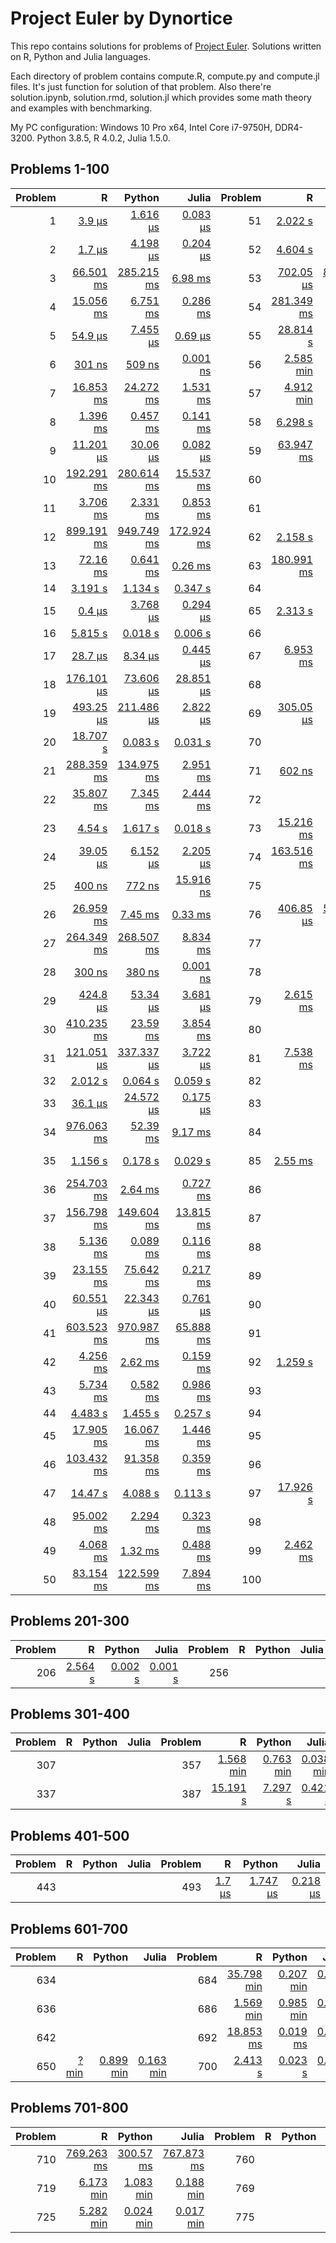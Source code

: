 # Project Euler by Dynortice

This repo contains solutions for problems of [Project Euler](https://projecteuler.net/).
Solutions written on R, Python and Julia languages.

Each directory of problem contains compute.R, compute.py and compute.jl files. It's just function for solution of that problem. Also there're solution.ipynb, solution.rmd, solution.jl which provides some math theory and examples with benchmarking.

My PC configuration: Windows 10 Pro x64, Intel Core i7-9750H, DDR4-3200. Python 3.8.5, R 4.0.2, Julia 1.5.0.

## Problems 1-100
Problem | R | Python | Julia | Problem | R | Python | Julia
-: | -: | -: | -: | -: | -: | -: | -:
1 | [3.9 µs](https://github.com/Dynortice/Project-Euler/blob/master/problems/0001/solution.rmd) | [1.616 µs](https://github.com/Dynortice/Project-Euler/blob/master/problems/0001/solution.ipynb) | [0.083 µs](https://github.com/Dynortice/Project-Euler/blob/master/problems/0001/solution.jl) | 51 | [2.022 s](https://github.com/Dynortice/Project-Euler/blob/master/problems/0051/solution.rmd) | [0.904 s](https://github.com/Dynortice/Project-Euler/blob/master/problems/0051/solution.ipynb) | [0.692 s](https://github.com/Dynortice/Project-Euler/blob/master/problems/0051/solution.jl)
2 | [1.7 µs](https://github.com/Dynortice/Project-Euler/blob/master/problems/0002/solution.rmd) | [4.198 µs](https://github.com/Dynortice/Project-Euler/blob/master/problems/0002/solution.ipynb) | [0.204 µs](https://github.com/Dynortice/Project-Euler/blob/master/problems/0002/solution.jl) | 52 | [4.604 s](https://github.com/Dynortice/Project-Euler/blob/master/problems/0052/solution.rmd) | [0.063 s](https://github.com/Dynortice/Project-Euler/blob/master/problems/0052/solution.ipynb) | [0.018 s](https://github.com/Dynortice/Project-Euler/blob/master/problems/0052/solution.jl)
3 | [66.501 ms](https://github.com/Dynortice/Project-Euler/blob/master/problems/0003/solution.rmd) | [285.215 ms](https://github.com/Dynortice/Project-Euler/blob/master/problems/0003/solution.ipynb) | [6.98 ms](https://github.com/Dynortice/Project-Euler/blob/master/problems/0003/solution.jl) | 53 | [702.05 µs](https://github.com/Dynortice/Project-Euler/blob/master/problems/0053/solution.rmd) | [899.229 µs](https://github.com/Dynortice/Project-Euler/blob/master/problems/0053/solution.ipynb) | [129.7 µs](https://github.com/Dynortice/Project-Euler/blob/master/problems/0053/solution.jl)
4 | [15.056 ms](https://github.com/Dynortice/Project-Euler/blob/master/problems/0004/solution.rmd) | [6.751 ms](https://github.com/Dynortice/Project-Euler/blob/master/problems/0004/solution.ipynb) | [0.286 ms](https://github.com/Dynortice/Project-Euler/blob/master/problems/0004/solution.jl) | 54 | [281.349 ms](https://github.com/Dynortice/Project-Euler/blob/master/problems/0054/solution.rmd) | [10.864 ms](https://github.com/Dynortice/Project-Euler/blob/master/problems/0054/solution.ipynb) | [5.495 ms](https://github.com/Dynortice/Project-Euler/blob/master/problems/0054/solution.jl)
5 | [54.9 µs](https://github.com/Dynortice/Project-Euler/blob/master/problems/0005/solution.rmd) | [7.455 µs](https://github.com/Dynortice/Project-Euler/blob/master/problems/0005/solution.ipynb) | [0.69 µs](https://github.com/Dynortice/Project-Euler/blob/master/problems/0005/solution.jl) | 55 | [28.814 s](https://github.com/Dynortice/Project-Euler/blob/master/problems/0055/solution.rmd) | [0.202 s](https://github.com/Dynortice/Project-Euler/blob/master/problems/0055/solution.ipynb) | [0.049 s](https://github.com/Dynortice/Project-Euler/blob/master/problems/0055/solution.jl) 
6 | [301 ns](https://github.com/Dynortice/Project-Euler/blob/master/problems/0006/solution.rmd) | [509 ns](https://github.com/Dynortice/Project-Euler/blob/master/problems/0006/solution.ipynb) | [0.001 ns](https://github.com/Dynortice/Project-Euler/blob/master/problems/0006/solution.jl) | 56 | [2.585 min](https://github.com/Dynortice/Project-Euler/blob/master/problems/0056/solution.rmd) | [0.012 min](https://github.com/Dynortice/Project-Euler/blob/master/problems/0056/solution.ipynb) | [0.004 min](https://github.com/Dynortice/Project-Euler/blob/master/problems/0056/solution.jl)
7 | [16.853 ms](https://github.com/Dynortice/Project-Euler/blob/master/problems/0007/solution.rmd) | [24.272 ms](https://github.com/Dynortice/Project-Euler/blob/master/problems/0007/solution.ipynb) | [1.531 ms](https://github.com/Dynortice/Project-Euler/blob/master/problems/0007/solution.jl) | 57 | [4.912 min](https://github.com/Dynortice/Project-Euler/blob/master/problems/0057/solution.rmd) | [0.097 min](https://github.com/Dynortice/Project-Euler/blob/master/problems/0057/solution.ipynb) | [0.004 min](https://github.com/Dynortice/Project-Euler/blob/master/problems/0057/solution.jl)
8 | [1.396 ms](https://github.com/Dynortice/Project-Euler/blob/master/problems/0008/solution.rmd) | [0.457 ms](https://github.com/Dynortice/Project-Euler/blob/master/problems/0008/solution.ipynb) | [0.141 ms](https://github.com/Dynortice/Project-Euler/blob/master/problems/0008/solution.jl) | 58 | [6.298 s](https://github.com/Dynortice/Project-Euler/blob/master/problems/0058/solution.rmd) | [2.927 s](https://github.com/Dynortice/Project-Euler/blob/master/problems/0058/solution.ipynb) | [0.045 s](https://github.com/Dynortice/Project-Euler/blob/master/problems/0058/solution.jl)
9 | [11.201 µs](https://github.com/Dynortice/Project-Euler/blob/master/problems/0009/solution.rmd) | [30.06 µs](https://github.com/Dynortice/Project-Euler/blob/master/problems/0009/solution.ipynb) | [0.082 µs](https://github.com/Dynortice/Project-Euler/blob/master/problems/0009/solution.jl) | 59 | [63.947 ms](https://github.com/Dynortice/Project-Euler/blob/master/problems/0059/solution.rmd) | [4.143 ms](https://github.com/Dynortice/Project-Euler/blob/master/problems/0059/solution.ipynb) | [4.702 ms](https://github.com/Dynortice/Project-Euler/blob/master/problems/0059/solution.jl)
10 | [192.291 ms](https://github.com/Dynortice/Project-Euler/blob/master/problems/0010/solution.rmd) | [280.614 ms](https://github.com/Dynortice/Project-Euler/blob/master/problems/0010/solution.ipynb) | [15.537 ms](https://github.com/Dynortice/Project-Euler/blob/master/problems/0010/solution.jl) | 60 | [](https://github.com/Dynortice/Project-Euler/blob/master/problems/0060/solution.rmd) | [](https://github.com/Dynortice/Project-Euler/blob/master/problems/0060/solution.ipynb) | [](https://github.com/Dynortice/Project-Euler/blob/master/problems/0060/solution.jl)
11 | [3.706 ms](https://github.com/Dynortice/Project-Euler/blob/master/problems/0011/solution.rmd) | [2.331 ms](https://github.com/Dynortice/Project-Euler/blob/master/problems/0011/solution.ipynb) | [0.853 ms](https://github.com/Dynortice/Project-Euler/blob/master/problems/0011/solution.jl) | 61 | [](https://github.com/Dynortice/Project-Euler/blob/master/problems/0061/solution.rmd) | [](https://github.com/Dynortice/Project-Euler/blob/master/problems/0061/solution.ipynb) | [](https://github.com/Dynortice/Project-Euler/blob/master/problems/0061/solution.jl)
12 | [899.191 ms](https://github.com/Dynortice/Project-Euler/blob/master/problems/0012/solution.rmd) | [949.749 ms](https://github.com/Dynortice/Project-Euler/blob/master/problems/0012/solution.ipynb) | [172.924 ms](https://github.com/Dynortice/Project-Euler/blob/master/problems/0012/solution.jl) | 62 | [2.158 s](https://github.com/Dynortice/Project-Euler/blob/master/problems/0062/solution.rmd) | [0.013 s](https://github.com/Dynortice/Project-Euler/blob/master/problems/0062/solution.ipynb) | [0.017 s](https://github.com/Dynortice/Project-Euler/blob/master/problems/0062/solution.jl)
13 | [72.16 ms](https://github.com/Dynortice/Project-Euler/blob/master/problems/0013/solution.rmd) | [0.641 ms](https://github.com/Dynortice/Project-Euler/blob/master/problems/0013/solution.ipynb) | [0.26 ms](https://github.com/Dynortice/Project-Euler/blob/master/problems/0013/solution.jl) | 63 | [180.991 ms](https://github.com/Dynortice/Project-Euler/blob/master/problems/0063/solution.rmd) | [1.435 ms](https://github.com/Dynortice/Project-Euler/blob/master/problems/0063/solution.ipynb) | [0.567 ms](https://github.com/Dynortice/Project-Euler/blob/master/problems/0063/solution.jl)
14 | [3.191 s](https://github.com/Dynortice/Project-Euler/blob/master/problems/0014/solution.rmd) | [1.134 s](https://github.com/Dynortice/Project-Euler/blob/master/problems/0014/solution.ipynb) | [0.347 s](https://github.com/Dynortice/Project-Euler/blob/master/problems/0014/solution.jl) | 64 | [](https://github.com/Dynortice/Project-Euler/blob/master/problems/0064/solution.rmd) | [](https://github.com/Dynortice/Project-Euler/blob/master/problems/0064/solution.ipynb) | [](https://github.com/Dynortice/Project-Euler/blob/master/problems/0064/solution.jl)
15 | [0.4 µs](https://github.com/Dynortice/Project-Euler/blob/master/problems/0015/solution.rmd) | [3.768 µs](https://github.com/Dynortice/Project-Euler/blob/master/problems/0015/solution.ipynb) | [0.294 µs](https://github.com/Dynortice/Project-Euler/blob/master/problems/0015/solution.jl) | 65 | [2.313 s](https://github.com/Dynortice/Project-Euler/blob/master/problems/0065/solution.rmd) | [0.008 s](https://github.com/Dynortice/Project-Euler/blob/master/problems/0065/solution.ipynb) | [0.002 s](https://github.com/Dynortice/Project-Euler/blob/master/problems/0065/solution.jl)
16 | [5.815 s](https://github.com/Dynortice/Project-Euler/blob/master/problems/0016/solution.rmd) | [0.018 s](https://github.com/Dynortice/Project-Euler/blob/master/problems/0016/solution.ipynb) | [0.006 s](https://github.com/Dynortice/Project-Euler/blob/master/problems/0016/solution.jl) | 66 | [](https://github.com/Dynortice/Project-Euler/blob/master/problems/0066/solution.rmd) | [](https://github.com/Dynortice/Project-Euler/blob/master/problems/0066/solution.ipynb) | [](https://github.com/Dynortice/Project-Euler/blob/master/problems/0066/solution.jl)
17 | [28.7 µs](https://github.com/Dynortice/Project-Euler/blob/master/problems/0017/solution.rmd) | [8.34 µs](https://github.com/Dynortice/Project-Euler/blob/master/problems/0017/solution.ipynb) | [0.445 µs](https://github.com/Dynortice/Project-Euler/blob/master/problems/0017/solution.jl) | 67 | [6.953 ms](https://github.com/Dynortice/Project-Euler/blob/master/problems/0067/solution.rmd) | [2.687 ms](https://github.com/Dynortice/Project-Euler/blob/master/problems/0067/solution.ipynb) | [1.355 ms](https://github.com/Dynortice/Project-Euler/blob/master/problems/0067/solution.jl)
18 | [176.101 µs](https://github.com/Dynortice/Project-Euler/blob/master/problems/0018/solution.rmd) | [73.606 µs](https://github.com/Dynortice/Project-Euler/blob/master/problems/0018/solution.ipynb) | [28.851 µs](https://github.com/Dynortice/Project-Euler/blob/master/problems/0018/solution.jl) | 68 | [](https://github.com/Dynortice/Project-Euler/blob/master/problems/0068/solution.rmd) | [](https://github.com/Dynortice/Project-Euler/blob/master/problems/0068/solution.ipynb) | [](https://github.com/Dynortice/Project-Euler/blob/master/problems/0068/solution.jl)
19 | [493.25 µs](https://github.com/Dynortice/Project-Euler/blob/master/problems/0019/solution.rmd) | [211.486 µs](https://github.com/Dynortice/Project-Euler/blob/master/problems/0019/solution.ipynb) | [2.822 µs](https://github.com/Dynortice/Project-Euler/blob/master/problems/0019/solution.jl) | 69 | [305.05 µs](https://github.com/Dynortice/Project-Euler/blob/master/problems/0069/solution.rmd) | [75.899 µs](https://github.com/Dynortice/Project-Euler/blob/master/problems/0069/solution.ipynb) | [8.06 µs](https://github.com/Dynortice/Project-Euler/blob/master/problems/0069/solution.jl)
20 | [18.707 s](https://github.com/Dynortice/Project-Euler/blob/master/problems/0020/solution.rmd) | [0.083 s](https://github.com/Dynortice/Project-Euler/blob/master/problems/0020/solution.ipynb) | [0.031 s](https://github.com/Dynortice/Project-Euler/blob/master/problems/0020/solution.jl) | 70 | [](https://github.com/Dynortice/Project-Euler/blob/master/problems/0070/solution.rmd) | [](https://github.com/Dynortice/Project-Euler/blob/master/problems/0070/solution.ipynb) | [](https://github.com/Dynortice/Project-Euler/blob/master/problems/0070/solution.jl)
21 | [288.359 ms](https://github.com/Dynortice/Project-Euler/blob/master/problems/0021/solution.rmd) | [134.975 ms](https://github.com/Dynortice/Project-Euler/blob/master/problems/0021/solution.ipynb) | [2.951 ms](https://github.com/Dynortice/Project-Euler/blob/master/problems/0021/solution.jl) | 71 | [602 ns](https://github.com/Dynortice/Project-Euler/blob/master/problems/0071/solution.rmd) | [158 ns](https://github.com/Dynortice/Project-Euler/blob/master/problems/0071/solution.ipynb) | [0.001 ns](https://github.com/Dynortice/Project-Euler/blob/master/problems/0071/solution.jl)
22 | [35.807 ms](https://github.com/Dynortice/Project-Euler/blob/master/problems/0022/solution.rmd) | [7.345 ms](https://github.com/Dynortice/Project-Euler/blob/master/problems/0022/solution.ipynb) | [2.444 ms](https://github.com/Dynortice/Project-Euler/blob/master/problems/0022/solution.jl) | 72 | [](https://github.com/Dynortice/Project-Euler/blob/master/problems/0072/solution.rmd) | [](https://github.com/Dynortice/Project-Euler/blob/master/problems/0072/solution.ipynb) | [](https://github.com/Dynortice/Project-Euler/blob/master/problems/0072/solution.jl)
23 | [4.54 s](https://github.com/Dynortice/Project-Euler/blob/master/problems/0023/solution.rmd) | [1.617 s](https://github.com/Dynortice/Project-Euler/blob/master/problems/0023/solution.ipynb) | [0.018 s](https://github.com/Dynortice/Project-Euler/blob/master/problems/0023/solution.jl) | 73 | [15.216 ms](https://github.com/Dynortice/Project-Euler/blob/master/problems/0073/solution.rmd) | [13.586 ms](https://github.com/Dynortice/Project-Euler/blob/master/problems/0073/solution.ipynb) | [0.132 ms](https://github.com/Dynortice/Project-Euler/blob/master/problems/0073/solution.jl)
24 | [39.05 µs](https://github.com/Dynortice/Project-Euler/blob/master/problems/0024/solution.rmd) | [6.152 µs](https://github.com/Dynortice/Project-Euler/blob/master/problems/0024/solution.ipynb) | [2.205 µs](https://github.com/Dynortice/Project-Euler/blob/master/problems/0024/solution.jl) | 74 | [163.516 ms](https://github.com/Dynortice/Project-Euler/blob/master/problems/0074/solution.rmd) | [29.806 ms](https://github.com/Dynortice/Project-Euler/blob/master/problems/0074/solution.ipynb) | [26.954 ms](https://github.com/Dynortice/Project-Euler/blob/master/problems/0074/solution.jl)
25 | [400 ns](https://github.com/Dynortice/Project-Euler/blob/master/problems/0025/solution.rmd) | [772 ns](https://github.com/Dynortice/Project-Euler/blob/master/problems/0025/solution.ipynb) | [15.916 ns](https://github.com/Dynortice/Project-Euler/blob/master/problems/0025/solution.jl) | 75 | [](https://github.com/Dynortice/Project-Euler/blob/master/problems/0075/solution.rmd) | [](https://github.com/Dynortice/Project-Euler/blob/master/problems/0075/solution.ipynb) | [](https://github.com/Dynortice/Project-Euler/blob/master/problems/0075/solution.jl)
26 | [26.959 ms](https://github.com/Dynortice/Project-Euler/blob/master/problems/0026/solution.rmd) | [7.45 ms](https://github.com/Dynortice/Project-Euler/blob/master/problems/0026/solution.ipynb) | [0.33 ms](https://github.com/Dynortice/Project-Euler/blob/master/problems/0026/solution.jl) | 76 | [406.85 µs](https://github.com/Dynortice/Project-Euler/blob/master/problems/0076/solution.rmd) | [512.965 µs](https://github.com/Dynortice/Project-Euler/blob/master/problems/0076/solution.ipynb) | [8.3 µs](https://github.com/Dynortice/Project-Euler/blob/master/problems/0076/solution.jl)
27 | [264.349 ms](https://github.com/Dynortice/Project-Euler/blob/master/problems/0027/solution.rmd) | [268.507 ms](https://github.com/Dynortice/Project-Euler/blob/master/problems/0027/solution.ipynb) | [8.834 ms](https://github.com/Dynortice/Project-Euler/blob/master/problems/0027/solution.jl) | 77 | [](https://github.com/Dynortice/Project-Euler/blob/master/problems/0077/solution.rmd) | [](https://github.com/Dynortice/Project-Euler/blob/master/problems/0077/solution.ipynb) | [](https://github.com/Dynortice/Project-Euler/blob/master/problems/0077/solution.jl)
28 | [300 ns](https://github.com/Dynortice/Project-Euler/blob/master/problems/0028/solution.rmd) | [380 ns](https://github.com/Dynortice/Project-Euler/blob/master/problems/0028/solution.ipynb) | [0.001 ns](https://github.com/Dynortice/Project-Euler/blob/master/problems/0028/solution.jl) | 78 | [](https://github.com/Dynortice/Project-Euler/blob/master/problems/0078/solution.rmd) | [](https://github.com/Dynortice/Project-Euler/blob/master/problems/0078/solution.ipynb) | [](https://github.com/Dynortice/Project-Euler/blob/master/problems/0078/solution.jl)
29 | [424.8 µs](https://github.com/Dynortice/Project-Euler/blob/master/problems/0029/solution.rmd) | [53.34 µs](https://github.com/Dynortice/Project-Euler/blob/master/problems/0029/solution.ipynb) | [3.681 µs](https://github.com/Dynortice/Project-Euler/blob/master/problems/0029/solution.jl) | 79 | [2.615 ms](https://github.com/Dynortice/Project-Euler/blob/master/problems/0079/solution.rmd) | [0.049 ms](https://github.com/Dynortice/Project-Euler/blob/master/problems/0079/solution.ipynb) | [0.359 ms](https://github.com/Dynortice/Project-Euler/blob/master/problems/0079/solution.jl)
30 | [410.235 ms](https://github.com/Dynortice/Project-Euler/blob/master/problems/0030/solution.rmd) | [23.59 ms](https://github.com/Dynortice/Project-Euler/blob/master/problems/0030/solution.ipynb) | [3.854 ms](https://github.com/Dynortice/Project-Euler/blob/master/problems/0030/solution.jl) | 80 | [](https://github.com/Dynortice/Project-Euler/blob/master/problems/0080/solution.rmd) | [](https://github.com/Dynortice/Project-Euler/blob/master/problems/0080/solution.ipynb) | [](https://github.com/Dynortice/Project-Euler/blob/master/problems/0080/solution.jl)
31 | [121.051 µs](https://github.com/Dynortice/Project-Euler/blob/master/problems/0031/solution.rmd) | [337.337 µs](https://github.com/Dynortice/Project-Euler/blob/master/problems/0031/solution.ipynb) | [3.722 µs](https://github.com/Dynortice/Project-Euler/blob/master/problems/0031/solution.jl) | 81 | [7.538 ms](https://github.com/Dynortice/Project-Euler/blob/master/problems/0081/solution.rmd) | [3.57 ms](https://github.com/Dynortice/Project-Euler/blob/master/problems/0081/solution.ipynb) | [1.858 ms](https://github.com/Dynortice/Project-Euler/blob/master/problems/0081/solution.jl)
32 | [2.012 s](https://github.com/Dynortice/Project-Euler/blob/master/problems/0032/solution.rmd) | [0.064 s](https://github.com/Dynortice/Project-Euler/blob/master/problems/0032/solution.ipynb) | [0.059 s](https://github.com/Dynortice/Project-Euler/blob/master/problems/0032/solution.jl) | 82 | [](https://github.com/Dynortice/Project-Euler/blob/master/problems/0082/solution.rmd) | [](https://github.com/Dynortice/Project-Euler/blob/master/problems/0082/solution.ipynb) | [](https://github.com/Dynortice/Project-Euler/blob/master/problems/0082/solution.jl)
33 | [36.1 µs](https://github.com/Dynortice/Project-Euler/blob/master/problems/0033/solution.rmd) | [24.572 µs](https://github.com/Dynortice/Project-Euler/blob/master/problems/0033/solution.ipynb) | [0.175 µs](https://github.com/Dynortice/Project-Euler/blob/master/problems/0033/solution.jl) | 83 | [](https://github.com/Dynortice/Project-Euler/blob/master/problems/0083/solution.rmd) | [](https://github.com/Dynortice/Project-Euler/blob/master/problems/0083/solution.ipynb) | [](https://github.com/Dynortice/Project-Euler/blob/master/problems/0083/solution.jl)
34 | [976.063 ms](https://github.com/Dynortice/Project-Euler/blob/master/problems/0034/solution.rmd) | [52.39 ms](https://github.com/Dynortice/Project-Euler/blob/master/problems/0034/solution.ipynb) | [9.17 ms](https://github.com/Dynortice/Project-Euler/blob/master/problems/0034/solution.jl) | 84 | [](https://github.com/Dynortice/Project-Euler/blob/master/problems/0084/solution.rmd) | [](https://github.com/Dynortice/Project-Euler/blob/master/problems/0084/solution.ipynb) | [](https://github.com/Dynortice/Project-Euler/blob/master/problems/0084/solution.jl)
35 | [1.156 s](https://github.com/Dynortice/Project-Euler/blob/master/problems/0035/solution.rmd) | [0.178 s](https://github.com/Dynortice/Project-Euler/blob/master/problems/0035/solution.ipynb) | [0.029 s](https://github.com/Dynortice/Project-Euler/blob/master/problems/0035/solution.jl) | 85 | [2.55 ms](https://github.com/Dynortice/Project-Euler/blob/master/problems/0085/solution.rmd) | [2.151 ms](https://github.com/Dynortice/Project-Euler/blob/master/problems/0085/solution.ipynb) | [0.021 ms](https://github.com/Dynortice/Project-Euler/blob/master/problems/0085/solution.jl)
36 | [254.703 ms](https://github.com/Dynortice/Project-Euler/blob/master/problems/0036/solution.rmd) | [2.64 ms](https://github.com/Dynortice/Project-Euler/blob/master/problems/0036/solution.ipynb) | [0.727 ms](https://github.com/Dynortice/Project-Euler/blob/master/problems/0036/solution.jl) | 86 | [](https://github.com/Dynortice/Project-Euler/blob/master/problems/0086/solution.rmd) | [](https://github.com/Dynortice/Project-Euler/blob/master/problems/0086/solution.ipynb) | [](https://github.com/Dynortice/Project-Euler/blob/master/problems/0086/solution.jl)
37 | [156.798 ms](https://github.com/Dynortice/Project-Euler/blob/master/problems/0037/solution.rmd) | [149.604 ms](https://github.com/Dynortice/Project-Euler/blob/master/problems/0037/solution.ipynb) | [13.815 ms](https://github.com/Dynortice/Project-Euler/blob/master/problems/0037/solution.jl) | 87 | [](https://github.com/Dynortice/Project-Euler/blob/master/problems/0087/solution.rmd) | [](https://github.com/Dynortice/Project-Euler/blob/master/problems/0087/solution.ipynb) | [](https://github.com/Dynortice/Project-Euler/blob/master/problems/0087/solution.jl)
38 | [5.136 ms](https://github.com/Dynortice/Project-Euler/blob/master/problems/0038/solution.rmd) | [0.089 ms](https://github.com/Dynortice/Project-Euler/blob/master/problems/0038/solution.ipynb) | [0.116 ms](https://github.com/Dynortice/Project-Euler/blob/master/problems/0038/solution.jl) | 88 | [](https://github.com/Dynortice/Project-Euler/blob/master/problems/0088/solution.rmd) | [](https://github.com/Dynortice/Project-Euler/blob/master/problems/0088/solution.ipynb) | [](https://github.com/Dynortice/Project-Euler/blob/master/problems/0088/solution.jl)
39 | [23.155 ms](https://github.com/Dynortice/Project-Euler/blob/master/problems/0039/solution.rmd) | [75.642 ms](https://github.com/Dynortice/Project-Euler/blob/master/problems/0039/solution.ipynb) | [0.217 ms](https://github.com/Dynortice/Project-Euler/blob/master/problems/0039/solution.jl) | 89 | [](https://github.com/Dynortice/Project-Euler/blob/master/problems/0089/solution.rmd) | [](https://github.com/Dynortice/Project-Euler/blob/master/problems/0089/solution.ipynb) | [](https://github.com/Dynortice/Project-Euler/blob/master/problems/0089/solution.jl)
40 | [60.551 µs](https://github.com/Dynortice/Project-Euler/blob/master/problems/0040/solution.rmd) | [22.343 µs](https://github.com/Dynortice/Project-Euler/blob/master/problems/0040/solution.ipynb) | [0.761 µs](https://github.com/Dynortice/Project-Euler/blob/master/problems/0040/solution.jl) | 90 | [](https://github.com/Dynortice/Project-Euler/blob/master/problems/0090/solution.rmd) | [](https://github.com/Dynortice/Project-Euler/blob/master/problems/0090/solution.ipynb) | [](https://github.com/Dynortice/Project-Euler/blob/master/problems/0090/solution.jl)
41 | [603.523 ms](https://github.com/Dynortice/Project-Euler/blob/master/problems/0041/solution.rmd) | [970.987 ms](https://github.com/Dynortice/Project-Euler/blob/master/problems/0041/solution.ipynb) | [65.888 ms](https://github.com/Dynortice/Project-Euler/blob/master/problems/0041/solution.jl) | 91 | [](https://github.com/Dynortice/Project-Euler/blob/master/problems/0091/solution.rmd) | [](https://github.com/Dynortice/Project-Euler/blob/master/problems/0091/solution.ipynb) | [](https://github.com/Dynortice/Project-Euler/blob/master/problems/0091/solution.jl) 
42 | [4.256 ms](https://github.com/Dynortice/Project-Euler/blob/master/problems/0042/solution.rmd) | [2.62 ms](https://github.com/Dynortice/Project-Euler/blob/master/problems/0042/solution.ipynb) | [0.159 ms](https://github.com/Dynortice/Project-Euler/blob/master/problems/0042/solution.jl) | 92 | [1.259 s](https://github.com/Dynortice/Project-Euler/blob/master/problems/0092/solution.rmd) | [0.133 s](https://github.com/Dynortice/Project-Euler/blob/master/problems/0092/solution.ipynb) | [0.346 s](https://github.com/Dynortice/Project-Euler/blob/master/problems/0092/solution.jl)
43 | [5.734 ms](https://github.com/Dynortice/Project-Euler/blob/master/problems/0043/solution.rmd) | [0.582 ms](https://github.com/Dynortice/Project-Euler/blob/master/problems/0043/solution.ipynb) | [0.986 ms](https://github.com/Dynortice/Project-Euler/blob/master/problems/0043/solution.jl) | 93 | [](https://github.com/Dynortice/Project-Euler/blob/master/problems/0093/solution.rmd) | [](https://github.com/Dynortice/Project-Euler/blob/master/problems/0093/solution.ipynb) | [](https://github.com/Dynortice/Project-Euler/blob/master/problems/0093/solution.jl)
44 | [4.483 s](https://github.com/Dynortice/Project-Euler/blob/master/problems/0044/solution.rmd) | [1.455 s](https://github.com/Dynortice/Project-Euler/blob/master/problems/0044/solution.ipynb) | [0.257 s](https://github.com/Dynortice/Project-Euler/blob/master/problems/0044/solution.jl) | 94 | [](https://github.com/Dynortice/Project-Euler/blob/master/problems/0094/solution.rmd) | [](https://github.com/Dynortice/Project-Euler/blob/master/problems/0094/solution.ipynb) | [](https://github.com/Dynortice/Project-Euler/blob/master/problems/0094/solution.jl)
45 | [17.905 ms](https://github.com/Dynortice/Project-Euler/blob/master/problems/0045/solution.rmd) | [16.067 ms](https://github.com/Dynortice/Project-Euler/blob/master/problems/0045/solution.ipynb) | [1.446 ms](https://github.com/Dynortice/Project-Euler/blob/master/problems/0045/solution.jl) | 95 | [](https://github.com/Dynortice/Project-Euler/blob/master/problems/0095/solution.rmd) | [](https://github.com/Dynortice/Project-Euler/blob/master/problems/0095/solution.ipynb) | [](https://github.com/Dynortice/Project-Euler/blob/master/problems/0095/solution.jl)
46 | [103.432 ms](https://github.com/Dynortice/Project-Euler/blob/master/problems/0046/solution.rmd) | [91.358 ms](https://github.com/Dynortice/Project-Euler/blob/master/problems/0046/solution.ipynb) | [0.359 ms](https://github.com/Dynortice/Project-Euler/blob/master/problems/0046/solution.jl) | 96 | [](https://github.com/Dynortice/Project-Euler/blob/master/problems/0096/solution.rmd) | [](https://github.com/Dynortice/Project-Euler/blob/master/problems/0096/solution.ipynb) | [](https://github.com/Dynortice/Project-Euler/blob/master/problems/0096/solution.jl)
47 | [14.47 s](https://github.com/Dynortice/Project-Euler/blob/master/problems/0047/solution.rmd) | [4.088 s](https://github.com/Dynortice/Project-Euler/blob/master/problems/0047/solution.ipynb) | [0.113 s](https://github.com/Dynortice/Project-Euler/blob/master/problems/0047/solution.jl) | 97 | [17.926 s](https://github.com/Dynortice/Project-Euler/blob/master/problems/0097/solution.rmd) | [0.105 s](https://github.com/Dynortice/Project-Euler/blob/master/problems/0097/solution.ipynb) | [0.037 s](https://github.com/Dynortice/Project-Euler/blob/master/problems/0097/solution.jl)
48 | [95.002 ms](https://github.com/Dynortice/Project-Euler/blob/master/problems/0048/solution.rmd) | [2.294 ms](https://github.com/Dynortice/Project-Euler/blob/master/problems/0048/solution.ipynb) | [0.323 ms](https://github.com/Dynortice/Project-Euler/blob/master/problems/0048/solution.jl) | 98 | [](https://github.com/Dynortice/Project-Euler/blob/master/problems/0098/solution.rmd) | [](https://github.com/Dynortice/Project-Euler/blob/master/problems/0098/solution.ipynb) | [](https://github.com/Dynortice/Project-Euler/blob/master/problems/0098/solution.jl)
49 | [4.068 ms](https://github.com/Dynortice/Project-Euler/blob/master/problems/0049/solution.rmd) | [1.32 ms](https://github.com/Dynortice/Project-Euler/blob/master/problems/0049/solution.ipynb) | [0.488 ms](https://github.com/Dynortice/Project-Euler/blob/master/problems/0049/solution.jl) | 99 | [2.462 ms](https://github.com/Dynortice/Project-Euler/blob/master/problems/0099/solution.rmd) | [1.484 ms](https://github.com/Dynortice/Project-Euler/blob/master/problems/0099/solution.ipynb) | [0.781 ms](https://github.com/Dynortice/Project-Euler/blob/master/problems/0099/solution.jl)
50 | [83.154 ms](https://github.com/Dynortice/Project-Euler/blob/master/problems/0050/solution.rmd) | [122.599 ms](https://github.com/Dynortice/Project-Euler/blob/master/problems/0050/solution.ipynb) | [7.894 ms](https://github.com/Dynortice/Project-Euler/blob/master/problems/0050/solution.jl) | 100 | [](https://github.com/Dynortice/Project-Euler/blob/master/problems/0100/solution.rmd) | [](https://github.com/Dynortice/Project-Euler/blob/master/problems/0100/solution.ipynb) | [](https://github.com/Dynortice/Project-Euler/blob/master/problems/0100/solution.jl)

## Problems 201-300
Problem | R | Python | Julia | Problem | R | Python | Julia
-: | -: | -: | -: | -: | -: | -: | -:
206 | [2.564 s](https://github.com/Dynortice/Project-Euler/blob/master/problems/0206/solution.rmd) | [0.002 s](https://github.com/Dynortice/Project-Euler/blob/master/problems/0206/solution.ipynb) | [0.001 s](https://github.com/Dynortice/Project-Euler/blob/master/problems/0206/solution.jl) | 256 | [](https://github.com/Dynortice/Project-Euler/blob/master/problems/0256/solution.rmd) | [](https://github.com/Dynortice/Project-Euler/blob/master/problems/0256/solution.ipynb) | [](https://github.com/Dynortice/Project-Euler/blob/master/problems/0256/solution.jl)

## Problems 301-400
Problem | R | Python | Julia | Problem | R | Python | Julia
-: | -: | -: | -: | -: | -: | -: | -:
307 | [](https://github.com/Dynortice/Project-Euler/blob/master/problems/0307/solution.rmd) | [](https://github.com/Dynortice/Project-Euler/blob/master/problems/0307/solution.ipynb) | [](https://github.com/Dynortice/Project-Euler/blob/master/problems/0307/solution.jl) | 357 | [1.568 min](https://github.com/Dynortice/Project-Euler/blob/master/problems/0357/solution.rmd) | [0.763 min](https://github.com/Dynortice/Project-Euler/blob/master/problems/0357/solution.ipynb) | [0.038 min](https://github.com/Dynortice/Project-Euler/blob/master/problems/0357/solution.jl)
337 | [](https://github.com/Dynortice/Project-Euler/blob/master/problems/0337/solution.rmd) | [](https://github.com/Dynortice/Project-Euler/blob/master/problems/0337/solution.ipynb) | [](https://github.com/Dynortice/Project-Euler/blob/master/problems/0337/solution.jl) | 387 | [15.191 s](https://github.com/Dynortice/Project-Euler/blob/master/problems/0387/solution.rmd) | [7.297 s](https://github.com/Dynortice/Project-Euler/blob/master/problems/0387/solution.ipynb) | [0.421 s](https://github.com/Dynortice/Project-Euler/blob/master/problems/0387/solution.jl)

## Problems 401-500
Problem | R | Python | Julia | Problem | R | Python | Julia
-: | -: | -: | -: | -: | -: | -: | -:
443 | [](https://github.com/Dynortice/Project-Euler/blob/master/problems/0443/solution.rmd) | [](https://github.com/Dynortice/Project-Euler/blob/master/problems/0443/solution.ipynb) | [](https://github.com/Dynortice/Project-Euler/blob/master/problems/0443/solution.jl) | 493 | [1.7 µs](https://github.com/Dynortice/Project-Euler/blob/master/problems/0493/solution.rmd) | [1.747 µs](https://github.com/Dynortice/Project-Euler/blob/master/problems/0493/solution.ipynb) | [0.218 µs](https://github.com/Dynortice/Project-Euler/blob/master/problems/0493/solution.jl)

## Problems 601-700
Problem | R | Python | Julia | Problem | R | Python | Julia
-: | -: | -: | -: | -: | -: | -: | -:
634 | [](https://github.com/Dynortice/Project-Euler/blob/master/problems/0634/solution.rmd) | [](https://github.com/Dynortice/Project-Euler/blob/master/problems/0634/solution.ipynb) | [](https://github.com/Dynortice/Project-Euler/blob/master/problems/0634/solution.jl) | 684 | [35.798 min](https://github.com/Dynortice/Project-Euler/blob/master/problems/0684/solution.rmd) | [0.207 min](https://github.com/Dynortice/Project-Euler/blob/master/problems/0684/solution.ipynb) | [0.072 min](https://github.com/Dynortice/Project-Euler/blob/master/problems/0684/solution.jl)
636 | [](https://github.com/Dynortice/Project-Euler/blob/master/problems/0636/solution.rmd) | [](https://github.com/Dynortice/Project-Euler/blob/master/problems/0636/solution.ipynb) | [](https://github.com/Dynortice/Project-Euler/blob/master/problems/0636/solution.jl) | 686 | [1.569 min](https://github.com/Dynortice/Project-Euler/blob/master/problems/0686/solution.rmd) | [0.985 min](https://github.com/Dynortice/Project-Euler/blob/master/problems/0686/solution.ipynb) | [0.051 min](https://github.com/Dynortice/Project-Euler/blob/master/problems/0686/solution.jl)
642 | [](https://github.com/Dynortice/Project-Euler/blob/master/problems/0642/solution.rmd) | [](https://github.com/Dynortice/Project-Euler/blob/master/problems/0642/solution.ipynb) | [](https://github.com/Dynortice/Project-Euler/blob/master/problems/0642/solution.jl) | 692 | [18.853 ms](https://github.com/Dynortice/Project-Euler/blob/master/problems/0692/solution.rmd) | [0.019 ms](https://github.com/Dynortice/Project-Euler/blob/master/problems/0692/solution.ipynb) | [0.005 ms](https://github.com/Dynortice/Project-Euler/blob/master/problems/0692/solution.jl)
650 | [? min](https://github.com/Dynortice/Project-Euler/blob/master/problems/0650/solution.rmd) | [0.899 min](https://github.com/Dynortice/Project-Euler/blob/master/problems/0650/solution.ipynb) | [0.163 min](https://github.com/Dynortice/Project-Euler/blob/master/problems/0650/solution.jl) | 700 | [2.413 s](https://github.com/Dynortice/Project-Euler/blob/master/problems/0700/solution.rmd) | [0.023 s](https://github.com/Dynortice/Project-Euler/blob/master/problems/0700/solution.ipynb) | [0.006 s](https://github.com/Dynortice/Project-Euler/blob/master/problems/0700/solution.jl)

## Problems 701-800
Problem | R | Python | Julia | Problem | R | Python | Julia
-: | -: | -: | -: | -: | -: | -: | -:
710 | [769.263 ms](https://github.com/Dynortice/Project-Euler/blob/master/problems/0710/solution.rmd) | [300.57 ms](https://github.com/Dynortice/Project-Euler/blob/master/problems/0710/solution.ipynb) | [767.873 ms](https://github.com/Dynortice/Project-Euler/blob/master/problems/0710/solution.jl) | 760 | [](https://github.com/Dynortice/Project-Euler/blob/master/problems/0760/solution.rmd) | [](https://github.com/Dynortice/Project-Euler/blob/master/problems/0760/solution.ipynb) | [](https://github.com/Dynortice/Project-Euler/blob/master/problems/0760/solution.jl)
719 | [6.173 min](https://github.com/Dynortice/Project-Euler/blob/master/problems/0719/solution.rmd) | [1.083 min](https://github.com/Dynortice/Project-Euler/blob/master/problems/0719/solution.ipynb) | [0.188 min](https://github.com/Dynortice/Project-Euler/blob/master/problems/0719/solution.jl) | 769 | [](https://github.com/Dynortice/Project-Euler/blob/master/problems/0769/solution.rmd) | [](https://github.com/Dynortice/Project-Euler/blob/master/problems/0769/solution.ipynb) | [](https://github.com/Dynortice/Project-Euler/blob/master/problems/0769/solution.jl)
725 | [5.282 min](https://github.com/Dynortice/Project-Euler/blob/master/problems/0725/solution.rmd) | [0.024 min](https://github.com/Dynortice/Project-Euler/blob/master/problems/0725/solution.ipynb) | [0.017 min](https://github.com/Dynortice/Project-Euler/blob/master/problems/0725/solution.jl) | 775 | [](https://github.com/Dynortice/Project-Euler/blob/master/problems/0775/solution.rmd) | [](https://github.com/Dynortice/Project-Euler/blob/master/problems/0775/solution.ipynb) | [](https://github.com/Dynortice/Project-Euler/blob/master/problems/0775/solution.jl)